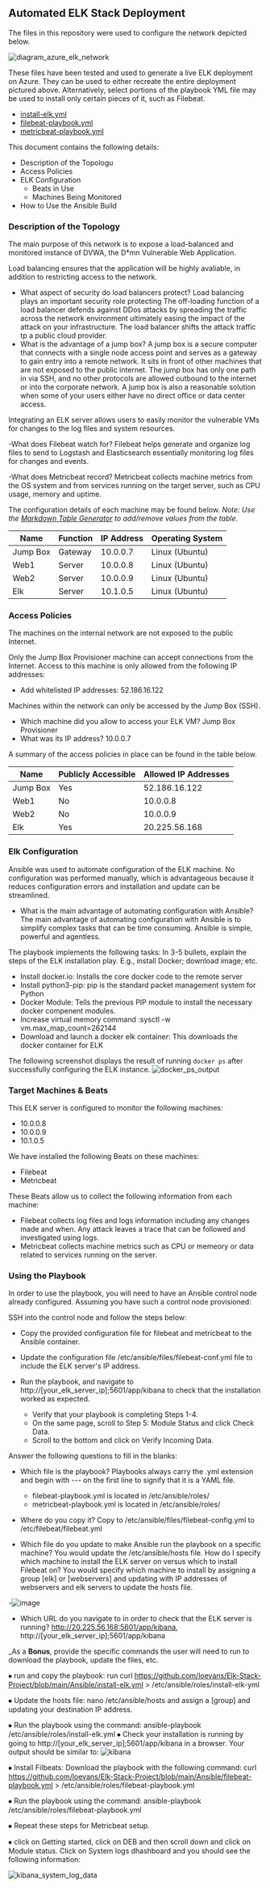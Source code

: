 ## Automated ELK Stack Deployment

The files in this repository were used to configure the network depicted below.

![diagram_azure_elk_network](https://user-images.githubusercontent.com/93744925/158864484-3c41e40d-4de1-48f5-93c6-79b54358b30e.png)


These files have been tested and used to generate a live ELK deployment on Azure. They can be used to either recreate the entire deployment pictured above. Alternatively, select portions of the playbook YML file may be used to install only certain pieces of it, such as Filebeat.

  - [install-elk.yml](https://github.com/loevans/Elk-Stack-Project/Ansible/install-elk.yml.txt)
  - [filebeat-playbook.yml](https://github.com/loevans/Elk-Stack-Project/Ansible/filebeat-playbook.yml.txt)
  - [metricbeat-playbook.yml](https://github.com/loevans/Elk-Stack-Project/Ansible/metricbeat-playbook.yml.txt)
 

This document contains the following details:
- Description of the Topologu
- Access Policies
- ELK Configuration
  - Beats in Use
  - Machines Being Monitored
- How to Use the Ansible Build


### Description of the Topology

The main purpose of this network is to expose a load-balanced and monitored instance of DVWA, the D*mn Vulnerable Web Application.

Load balancing ensures that the application will be highly avaliable, in addition to restricting access to the network.
- What aspect of security do load balancers protect? Load balancing plays an important security role protecting  The off-loading function of a load balancer defends against DDos attacks by spreading the traffic across the network environment ultimately easing the impact of the attack on your infrastructure. The load balancer shifts the attack traffic tp a public cloud provider.
- What is the advantage of a jump box? A jump box is a secure computer that connects with a single node access point and serves as a gateway to gain entry into a remote network.  It sits in front of other machines that are not exposed to the public internet.  The jump box has only one path in via SSH, and no other protocols are allowed outbound to the internet or into the corporate network. A jump box is also a reasonable solution when some of your users either have no direct office or data center access.


Integrating an ELK server allows users to easily monitor the vulnerable VMs for changes to the log files and system resources.

-What does Filebeat watch for? Filebeat helps generate and organize log files to send to Logstash and Elasticsearch essentially monitoring log files for changes and events.

-What does Metricbeat record? Metricbeat collects machine metrics from the OS system and from services running on the target server, such as CPU usage, memory and uptime.


The configuration details of each machine may be found below.
_Note: Use the [Markdown Table Generator](http://www.tablesgenerator.com/markdown_tables) to add/remove values from the table_.

| Name     | Function | IP Address | Operating System |
|----------|----------|------------|------------------|
| Jump Box | Gateway  | 10.0.0.7   | Linux (Ubuntu)   |
| Web1     | Server   | 10.0.0.8   | Linux (Ubuntu)   |
| Web2     | Server   | 10.0.0.9   | Linux (Ubuntu)   |
| Elk      | Server   | 10.1.0.5   | Linux (Ubuntu)   |
 
### Access Policies

The machines on the internal network are not exposed to the public Internet. 

Only the Jump Box Provisioner machine can accept connections from the Internet. Access to this machine is only allowed from the following IP addresses:
- Add whitelisted IP addresses: 52.186.16.122

Machines within the network can only be accessed by the Jump Box (SSH).
- Which machine did you allow to access your ELK VM? Jump Box Provisioner
- What was its IP address? 10.0.0.7

A summary of the access policies in place can be found in the table below.

| Name     | Publicly Accessible | Allowed IP Addresses |
|----------|---------------------|----------------------|
| Jump Box | Yes                 | 52.186.16.122        |
| Web1     | No                  | 10.0.0.8             |
| Web2     | No                  | 10.0.0.9             |
| Elk      | Yes                 | 20.225.56.168        |


### Elk Configuration

Ansible was used to automate configuration of the ELK machine. No configuration was performed manually, which is advantageous because it reduces configuration errors and installation and update can be streamlined.  

- What is the main advantage of automating configuration with Ansible? The main advantage of automating configuration with Ansible is to simplify complex tasks that can be time consuming. Ansible is simple, powerful and agentless.

The playbook implements the following tasks: In 3-5 bullets, explain the steps of the ELK installation play. E.g., install Docker; download image; etc.
- Install docker.io: Installs the core docker code to the remote server
- Install python3-pip: pip is the standard packet management system for Python
- Docker Module: Tells the previous PIP module to install the necessary docker compenent modules.
- Increase virtual memory command :sysctl -w vm.max_map_count=262144
- Download and launch a docker elk container: This downloads the docker container for ELK

The following screenshot displays the result of running `docker ps` after successfully configuring the ELK instance.
![docker_ps_output](https://user-images.githubusercontent.com/93744925/158907704-b3721aad-be67-452b-be67-fe9d8a6ad1bf.png)

### Target Machines & Beats
This ELK server is configured to monitor the following machines:

-   10.0.0.8
-   10.0.0.9
-   10.1.0.5

We have installed the following Beats on these machines:

-	Filebeat
-	Metricbeat

These Beats allow us to collect the following information from each machine:

- Filebeat collects log files and logs information including any changes made and when.  Any attack leaves a trace that can be followed and investigated using logs.
- Metricbeat collects machine metrics such as CPU or memeory or data related to services running on the server.

### Using the Playbook
In order to use the playbook, you will need to have an Ansible control node already configured. Assuming you have such a control node provisioned: 

SSH into the control node and follow the steps below:
- Copy the provided configuration file for filebeat and metricbeat to the Ansible container.
- Update the configuration file /etc/ansible/files/filebeat-conf.yml file to include the ELK server's IP address. 
- Run the playbook, and navigate to http://[your_elk_server_ip];5601/app/kibana to check that the installation worked as expected.

  - Verify that your playbook is completing Steps 1-4.
  - On the same page, scroll to Step 5: Module Status and click Check Data.
  - Scroll to the bottom and click on Verify Incoming Data.

Answer the following questions to fill in the blanks:
- Which file is the playbook? Playbooks always carry the .yml extension and begin with --- on the first line to signify that it is a YAML file.
  - filebeat-playbook.yml is located in /etc/ansible/roles/
  - metricbeat-playbook.yml is located in /etc/ansible/roles/ 
 
- Where do you copy it? Copy to /etc/ansible/files/filebeat-config.yml to /etc/filebeat/filebeat.yml

- Which file do you update to make Ansible run the playbook on a specific machine? You would update the /etc/ansible/hosts file. How do I specify which machine to install the ELK server on versus which to install Filebeat on? You would specify which machine to install by assigning a group [elk] or [webservers] and updating with IP addresses of webservers and elk servers to update the hosts file.

-![image](https://user-images.githubusercontent.com/93744925/158907013-a95f4e9f-fd44-4471-9105-d161bdc5ec47.png)

- Which URL do you navigate to in order to check that the ELK server is running? http://20.225.56.168:5601/app/kibana, http://[your_elk_server_ip];5601/app/kibana  

_As a **Bonus**, provide the specific commands the user will need to run to download the playbook, update the files, etc.

⦁	run and copy the playbook: run curl https://github.com/loevans/Elk-Stack-Project/blob/main/Ansible/install-elk.yml > /etc/ansible/roles/install-elk-yml

⦁	Update the hosts file: nano /etc/ansible/hosts and assign a [group] and updating your destination IP address.

⦁	Run the playbook using the command: ansible-playbook /etc/ansible/roles/install-elk.yml
⦁	Check your installation is running by going to http://[your_elk_server_ip];5601/app/kibana in a browser. Your output should be similar to: 
![kibana](https://user-images.githubusercontent.com/93744925/158880291-30393591-5b2d-41d6-bdbe-409be5cae9aa.PNG)

⦁	Install Filbeats:	 Download the playbook with the following command: curl https://github.com/loevans/Elk-Stack-Project/blob/main/Ansible/filebeat-playbook.yml > /etc/ansible/roles/filebeat-playbook.yml

⦁	Run the playbook using the command: ansible-playbook /etc/ansible/roles/filebeat-playbook.yml

⦁	Repeat these steps for Metricbeat setup. 

⦁	click on Getting started, click on DEB and then scroll down and click on Module status.  Click on System logs dhashboard and you should see the following information:

![kibana_system_log_data](https://user-images.githubusercontent.com/93744925/158880414-07d6ca44-0cbd-417c-9c88-7d6402c47c63.PNG)




